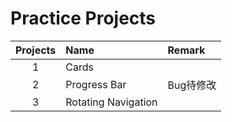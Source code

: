 # Practice Projects
| Projects | Name | Remark |
| :---: | :--- | :--- |
| 1 | Cards | |
| 2 | Progress Bar | Bug待修改 |
| 3 | Rotating Navigation | |